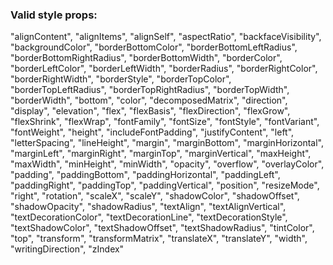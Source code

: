 
### Valid style props:
  "alignContent",
  "alignItems",
  "alignSelf",
  "aspectRatio",
  "backfaceVisibility",
  "backgroundColor",
  "borderBottomColor",
  "borderBottomLeftRadius",
  "borderBottomRightRadius",
  "borderBottomWidth",
  "borderColor",
  "borderLeftColor",
  "borderLeftWidth",
  "borderRadius",
  "borderRightColor",
  "borderRightWidth",
  "borderStyle",
  "borderTopColor",
  "borderTopLeftRadius",
  "borderTopRightRadius",
  "borderTopWidth",
  "borderWidth",
  "bottom",
  "color",
  "decomposedMatrix",
  "direction",
  "display",
  "elevation",
  "flex",
  "flexBasis",
  "flexDirection",
  "flexGrow",
  "flexShrink",
  "flexWrap",
  "fontFamily",
  "fontSize",
  "fontStyle",
  "fontVariant",
  "fontWeight",
  "height",
  "includeFontPadding",
  "justifyContent",
  "left",
  "letterSpacing",
  "lineHeight",
  "margin",
  "marginBottom",
  "marginHorizontal",
  "marginLeft",
  "marginRight",
  "marginTop",
  "marginVertical",
  "maxHeight",
  "maxWidth",
  "minHeight",
  "minWidth",
  "opacity",
  "overflow",
  "overlayColor",
  "padding",
  "paddingBottom",
  "paddingHorizontal",
  "paddingLeft",
  "paddingRight",
  "paddingTop",
  "paddingVertical",
  "position",
  "resizeMode",
  "right",
  "rotation",
  "scaleX",
  "scaleY",
  "shadowColor",
  "shadowOffset",
  "shadowOpacity",
  "shadowRadius",
  "textAlign",
  "textAlignVertical",
  "textDecorationColor",
  "textDecorationLine",
  "textDecorationStyle",
  "textShadowColor",
  "textShadowOffset",
  "textShadowRadius",
  "tintColor",
  "top",
  "transform",
  "transformMatrix",
  "translateX",
  "translateY",
  "width",
  "writingDirection",
  "zIndex"